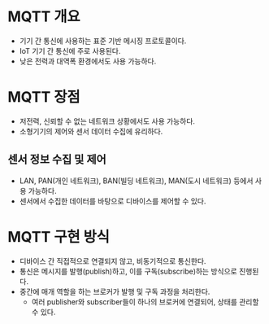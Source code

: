 # MQTT 개요

- 기기 간 통신에 사용하는 표준 기반 메시징 프로토콜이다.
- IoT 기기 간 통신에 주로 사용된다.
- 낮은 전력과 대역폭 환경에서도 사용 가능하다.

# MQTT 장점

- 저전력, 신뢰할 수 없는 네트워크 상황에서도 사용 가능하다.
- 소형기기의 제어와 센서 데이터 수집에 유리하다.

## 센서 정보 수집 및 제어

- LAN, PAN(개인 네트워크), BAN(빌딩 네트워크), MAN(도시 네트워크) 등에서 사용 가능하다.
- 센서에서 수집한 데이터를 바탕으로 디바이스를 제어할 수 있다.

# MQTT 구현 방식

- 디바이스 간 직접적으로 연결되지 않고, 비동기적으로 통신한다.
- 통신은 메시지를 발행(publish)하고, 이를 구독(subscribe)하는 방식으로 진행된다.
- 중간에 매개 역할을 하는 브로커가 발행 및 구독 과정을 처리한다.
    - 여러 publisher와 subscriber들이 하나의 브로커에 연결되어, 상태를 관리할 수 있다.